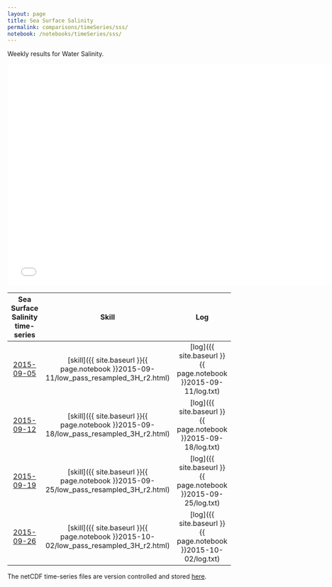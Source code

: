 ```yaml
---
layout: page
title: Sea Surface Salinity
permalink: comparisons/timeSeries/sss/
notebook: /notebooks/timeSeries/sss/
---
```


Weekly results for Water Salinity.

<iframe width="750" height="500" frameBorder="0" src="{{ site.baseurl }}{{ page.notebook }}2015-10-02/mapa.html" name="iframe"> <p>Your browser does not support iframes.</p> </iframe>


| Sea Surface Salinity time-series                                                                   | Skill                                                                | Log                                                            |
|:--------------------------------------------------------------------------------------------------:|:--------------------------------------------------------------------:|:--------------------------------------------------------------:|
| <a href="{{ site.baseurl }}{{ page.notebook }}2015-09-11/mapa.html" target="iframe">2015-09-05</a> | [skill]({{ site.baseurl }}{{ page.notebook }}2015-09-11/low_pass_resampled_3H_r2.html)  | [log]({{ site.baseurl }}{{ page.notebook }}2015-09-11/log.txt) |
| <a href="{{ site.baseurl }}{{ page.notebook }}2015-09-18/mapa.html" target="iframe">2015-09-12</a> | [skill]({{ site.baseurl }}{{ page.notebook }}2015-09-18/low_pass_resampled_3H_r2.html)  | [log]({{ site.baseurl }}{{ page.notebook }}2015-09-18/log.txt) |
| <a href="{{ site.baseurl }}{{ page.notebook }}2015-09-25/mapa.html" target="iframe">2015-09-19</a> | [skill]({{ site.baseurl }}{{ page.notebook }}2015-09-25/low_pass_resampled_3H_r2.html)  | [log]({{ site.baseurl }}{{ page.notebook }}2015-09-25/log.txt) |
| <a href="{{ site.baseurl }}{{ page.notebook }}2015-10-02/mapa.html" target="iframe">2015-09-26</a> | [skill]({{ site.baseurl }}{{ page.notebook }}2015-10-02/low_pass_resampled_3H_r2.html)  | [log]({{ site.baseurl }}{{ page.notebook }}2015-10-02/log.txt) |

The netCDF time-series files are version controlled and stored [here](https://github.com/ocefpaf/secoora/tree/gh-pages/notebooks/timeSeries/sss).
